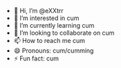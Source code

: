 - 👋 Hi, I’m @eXXtrr
- 👀 I’m interested in cum
- 🌱 I’m currently learning cum
- 💞️ I’m looking to collaborate on cum
- 📫 How to reach me cum
- 😄 Pronouns: cum/cumming
- ⚡ Fun fact: cum
